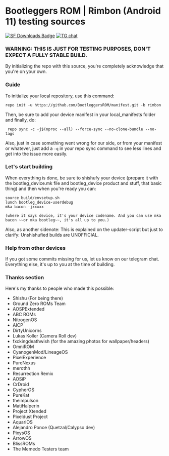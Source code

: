 # Bootleggers ROM | Rimbon (Android 11) testing sources


[![SF Downloads Badge](https://img.shields.io/sourceforge/dm/bootleggersrom.svg?color=e52c5f&label=Shishufied%20downloads&style=for-the-badge&labelColor=121217&logo=sourceforge)](https://sourceforge.net/projects/bootleggersrom/files/builds)
[![TG chat](https://img.shields.io/badge/Support-Telegram-%23e52c5f.svg?style=for-the-badge&logo=telegram&&labelColor=121217)](https://t.me/keepthebootleg)


### WARNING: THIS IS JUST FOR TESTING PURPOSES, DON'T EXPECT A FULLY STABLE BUILD.

By initializing the repo with this source, you're completely acknowledge that you're on your own.

### Guide

To initialize your local repository, use this command:

	repo init -u https://github.com/BootleggersROM/manifest.git -b rimbon

Then, be sure to add your device manifest in your local_manifests folder and finally, do:

	 repo sync -c -j$(nproc --all) --force-sync --no-clone-bundle --no-tags
	
Also, just in case something went wrong for our side, or from your manifest or whatever, just add a `-q` in your repo sync command to see less lines and get into the issue more easily.

### Let's start building

When everything is done, be sure to shishufy your device (prepare it with the bootleg_device.mk file and bootleg_device product and stuff, that basic thing) and then when you're ready you can:

	source build/envsetup.sh
	lunch bootleg_device-userdebug
	mka bacon -jxxxxx
	
	(where it says device, it's your device codename. And you can use mka bacon ~~or mka bootleg~~, it's all up to you.)


Also, as another sidenote: This is explained on the updater-script but just to clarify: Unshishufied builds are UNOFFICIAL.


### Help from other devices

If you got some commits missing for us, let us know on our telegram chat. Everything else, it's up to you at the time of building.


### Thanks section

Here's my thanks to people who made this possible:

* Shishu (For being there)
* Ground Zero ROMs Team
* AOSPExtended
* ABC ROMs
* NitrogenOS
* AICP
* DirtyUnicorns
* Lukas Koller (Camera Roll dev)
* fxckingdeathwish (for the amazing photos for wallpaper/headers)
* OmniROM
* CyanogenMod/LineageOS
* PixelExperience
* PureNexus
* merothh
* Resurrection Remix
* AOSiP
* CrDroid
* CypherOS
* PureKat
* theimpulson
* MatiHalperin
* Project Xtended
* Pixeldust Project
* AquariOS
* Alejandro Ponce (Quetzal/Calypso dev)
* PixysOS 
* ArrowOS
* BlissROMs
* The Memedo Testers team

